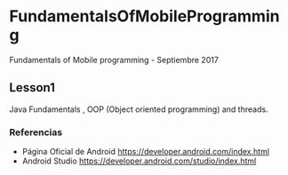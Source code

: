 # FundamentalsOfMobileProgramming
Fundamentals of Mobile programming - Septiembre 2017

## Lesson1 

Java Fundamentals , OOP (Object oriented programming) and threads.

### Referencias

- Página Oficial de Android https://developer.android.com/index.html
- Android Studio https://developer.android.com/studio/index.html
